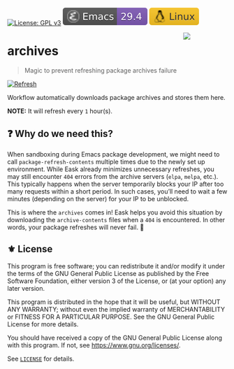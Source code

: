 [![License: GPL v3](https://img.shields.io/badge/License-GPL%20v3-blue.svg)](https://www.gnu.org/licenses/gpl-3.0)
[![Emacs Version](./badges/emacs.svg)](https://www.gnu.org/software/emacs/download.html)
[![](./badges/system.svg)](#)

<a href="#"><img align="right" src="https://raw.githubusercontent.com/emacs-eask/cli/master/docs/static/logo.png" width="20%"></a>
# archives
> Magic to prevent refreshing package archives failure

[![Refresh](https://github.com/emacs-eask/archives/actions/workflows/refresh.yml/badge.svg)](https://github.com/emacs-eask/archives/actions/workflows/refresh.yml)

Workflow automatically downloads package archives and stores them here.

**NOTE:** It will refresh every `1` hour(s).

## ❓ Why do we need this?

When sandboxing during Emacs package development, we might need to call
`package-refresh-contents` multiple times due to the newly set up
environment. While Eask already minimizes unnecessary refreshes, you
may still encounter `404` errors from the archive servers (`elpa`,
`melpa`, etc.). This typically happens when the server temporarily
blocks your IP after too many requests within a short period. In such
cases, you’ll need to wait a few minutes (depending on the server) for
your IP to be unblocked.

This is where the `archives` comes in! Eask helps you avoid this situation
by downloading the `archive-contents` files when a `404` is encountered.
In other words, your package refreshes will never fail. 🎉

## ⚜️ License

This program is free software; you can redistribute it and/or modify
it under the terms of the GNU General Public License as published by
the Free Software Foundation, either version 3 of the License, or
(at your option) any later version.

This program is distributed in the hope that it will be useful,
but WITHOUT ANY WARRANTY; without even the implied warranty of
MERCHANTABILITY or FITNESS FOR A PARTICULAR PURPOSE.  See the
GNU General Public License for more details.

You should have received a copy of the GNU General Public License
along with this program.  If not, see <https://www.gnu.org/licenses/>.

See [`LICENSE`](./LICENSE) for details.
